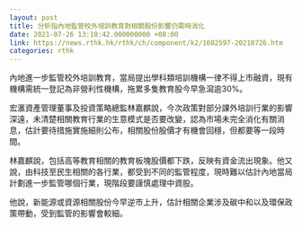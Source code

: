 ```yaml
---
layout: post
title: 分析指內地監管校外培訓教育對相關股份影響仍需時消化
date: 2021-07-26 13:10:42.000000000 +08:00
link: https://news.rthk.hk/rthk/ch/component/k2/1602597-20210726.htm
categories: rthk
---
```


內地進一步監管校外培訓教育，當局提出學科類培訓機構一律不得上市融資，現有機構需統一登記為非營利性機構，拖累多隻教育股今早急瀉逾30%。

宏滙資產管理董事及投資策略總監林嘉麒說，今次政策對部分課外培訓行業的影響深遠，未清楚相關教育行業的生意模式是否要改變，認為市場未完全消化有關消息，估計要待措施實施細則公布，相關股份股價才有機會回穩，但都要等一段時間。

林嘉麒說，包括高等教育相關的教育板塊股價都下跌，反映有資金流出現象。他又說，由科技至民生相關的各行業，都受到不同的監管程度，現時難以估計內地當局計劃進一步監管哪個行業，現階段要謹慎處理中資股。

他說，新能源或資源相關股份今早逆市上升，估計相關企業涉及碳中和以及環保政策帶動，受到監管的影響會較細。

